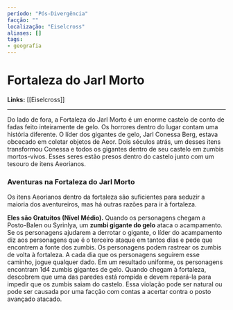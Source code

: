 ```yaml
---
período: "Pós-Divergência"
facção: ""
localização: "Eiselcross"
aliases: []
tags:
- geografia
---
```


# **Fortaleza do Jarl Morto**

**Links:** [[Eiselcross]]

---
Do lado de fora, a Fortaleza do Jarl Morto é um enorme castelo de conto de fadas feito inteiramente de gelo. Os horrores dentro do lugar contam uma história diferente. O líder dos gigantes de gelo, Jarl Conessa Berg, estava obcecado em coletar objetos de Aeor. Dois séculos atrás, um desses itens transformou Conessa e todos os gigantes dentro de seu castelo em zumbis mortos-vivos. Esses seres estão presos dentro do castelo junto com um tesouro de itens Aeorianos.

### **Aventuras na Fortaleza do Jarl Morto**
Os itens Aeorianos dentro da fortaleza são suficientes para seduzir a maioria dos aventureiros, mas há outras razões para ir à fortaleza.

**Eles são Gratuitos (Nível Médio).** Quando os personagens chegam a Posto-Balen ou Syrinlya, um **zumbi gigante do gelo** ataca o acampamento. Se os personagens ajudarem a derrotar o gigante, o líder do acampamento diz aos personagens que é o terceiro ataque em tantos dias e pede que encontrem a fonte dos zumbis. Os personagens podem rastrear os zumbis de volta à fortaleza. A cada dia que os personagens seguirem esse caminho, jogue qualquer dado. Em um resultado uniforme, os personagens encontram 1d4 zumbis gigantes de gelo. Quando chegam à fortaleza, descobrem que uma das paredes está rompida e devem repará-la para impedir que os zumbis saiam do castelo. Essa violação pode ser natural ou pode ser causada por uma facção com contas a acertar contra o posto avançado atacado.